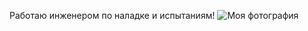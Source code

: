 Работаю  инженером по наладке и испытаниям!
![Моя фотография](https://dmitryi1987.github.io//about-me/blob/master/images/Dima.jpg)
